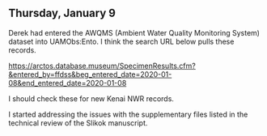 
## Thursday, January 9

Derek had entered the AWQMS (Ambient Water Quality Monitoring System) dataset into UAMObs:Ento.  I think the search URL below pulls these records.

https://arctos.database.museum/SpecimenResults.cfm?&entered_by=ffdss&beg_entered_date=2020-01-08&end_entered_date=2020-01-08

I should check these for new Kenai NWR records.

I started addressing the issues with the supplementary files listed in the technical review of the Slikok manuscript.
